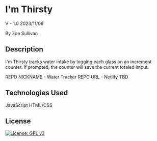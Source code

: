 # I'm Thirsty

V - 1.0
2023/11/09

By Zoe Sullivan

## Description

I'm Thirsty tracks water intake by logging each glass on an increment counter. If prompted, the counter will save the current totaled imput. 

REPO NICKNAME - Water Tracker
REPO URL - Netlify TBD

## Technologies Used

JavaScript
HTML/CSS

## License

[![License: GPL v3](https://img.shields.io/badge/License-GPLv3-blue.svg)](https://www.gnu.org/licenses/gpl-3.0)
